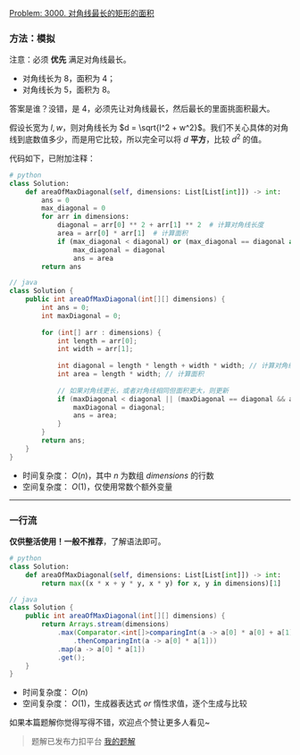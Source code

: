 [Problem: 3000. 对角线最长的矩形的面积](https://leetcode.cn/problems/maximum-area-of-longest-diagonal-rectangle/description/)

### 方法：模拟

注意：必须 **优先** 满足对角线最长。

- 对角线长为 $8$，面积为 $4$；
- 对角线长为 $5$，面积为 $8$。

答案是谁？没错，是 $4$，必须先让对角线最长，然后最长的里面挑面积最大。

假设长宽为 $l,w$，则对角线长为 $d = \sqrt{l^2 + w^2}$。我们不关心具体的对角线到底数值多少，而是用它比较，所以完全可以将 $d$ **平方**，比较 $d^2$ 的值。

代码如下，已附加注释：

```Python
# python
class Solution:
    def areaOfMaxDiagonal(self, dimensions: List[List[int]]) -> int:
        ans = 0
        max_diagonal = 0
        for arr in dimensions:
            diagonal = arr[0] ** 2 + arr[1] ** 2  # 计算对角线长度
            area = arr[0] * arr[1]  # 计算面积
            if (max_diagonal < diagonal) or (max_diagonal == diagonal and ans < area):
                max_diagonal = diagonal
                ans = area
        return ans
```

```Java
// java
class Solution {
    public int areaOfMaxDiagonal(int[][] dimensions) {
        int ans = 0;
        int maxDiagonal = 0;
        
        for (int[] arr : dimensions) {
            int length = arr[0];
            int width = arr[1];
            
            int diagonal = length * length + width * width; // 计算对角线长度（平方值，避免浮点数）
            int area = length * width; // 计算面积
            
            // 如果对角线更长，或者对角线相同但面积更大，则更新
            if (maxDiagonal < diagonal || (maxDiagonal == diagonal && ans < area)) {
                maxDiagonal = diagonal;
                ans = area;
            }
        }
        return ans;
    }
}
```

- 时间复杂度： $O(n)$，其中 $n$ 为数组 $dimensions$ 的行数
- 空间复杂度： $O(1)$，仅使用常数个额外变量

---

### 一行流

$\textbf{仅供整活使用！一般不推荐}$，了解语法即可。

```Python
# python
class Solution:
    def areaOfMaxDiagonal(self, dimensions: List[List[int]]) -> int:
        return max((x * x + y * y, x * y) for x, y in dimensions)[1]
```

```Java
// java
class Solution {
    public int areaOfMaxDiagonal(int[][] dimensions) {
        return Arrays.stream(dimensions)
            .max(Comparator.<int[]>comparingInt(a -> a[0] * a[0] + a[1] * a[1])
                .thenComparingInt(a -> a[0] * a[1]))
            .map(a -> a[0] * a[1])
            .get();
    }
}
```

- 时间复杂度： $O(n)$
- 空间复杂度： $O(1)$，生成器表达式 $or$ 惰性求值，逐个生成与比较

如果本篇题解你觉得写得不错，欢迎点个赞让更多人看见~

> 题解已发布力扣平台 [我的题解](https://leetcode.cn/problems/maximum-area-of-longest-diagonal-rectangle/solutions/3763984/mo-ni-yi-ci-bian-li-yi-xing-liu-you-ya-x-ky21/)
